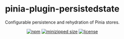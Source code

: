 <h1 align="center">
  pinia-plugin-persistedstate
</h1>
<p align="center">
  Configurable persistence and rehydration of Pinia stores.
</p>
<p align="center">
  <a href="https://npmjs.com/package/pinia-plugin-persistedstate"><img src="https://img.shields.io/npm/v/pinia-plugin-persistedstate?style=flat-square&labelColor=352c34&color=fd5e87" alt="npm"></a>
  <a href="https://bundlephobia.com/result?p=pinia-plugin-persistedstate"><img src="https://img.shields.io/bundlephobia/minzip/pinia-plugin-persistedstate?style=flat-square&labelColor=352c34&color=fd5e87" alt="minizipped size"></a>
  <a href="https://github.com/prazdevs/pinia-plugin-persistedstate/blob/main/LICENSE"><img src="https://img.shields.io/github/license/prazdevs/pinia-plugin-persistedstate?style=flat-square&labelColor=352c34&color=fd5e87" alt="license"></a>
</p>
